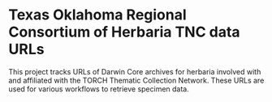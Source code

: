 # Texas Oklahoma Regional Consortium of Herbaria TNC data URLs


This project tracks URLs of Darwin Core archives for herbaria involved with and affiliated with the TORCH Thematic Collection Network. These URLs are used for various workflows to retrieve specimen data.